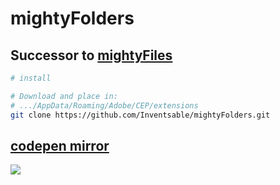 # mightyFolders

## Successor to [mightyFiles](https://github.com/Inventsable/mightyFiles)

``` bash
# install

# Download and place in:
# .../AppData/Roaming/Adobe/CEP/extensions
git clone https://github.com/Inventsable/mightyFolders.git
```

## [codepen mirror](https://codepen.io/Contactician/pen/JaJedZ)

![](https://thumbs.gfycat.com/RingedCarefulEider-size_restricted.gif)
